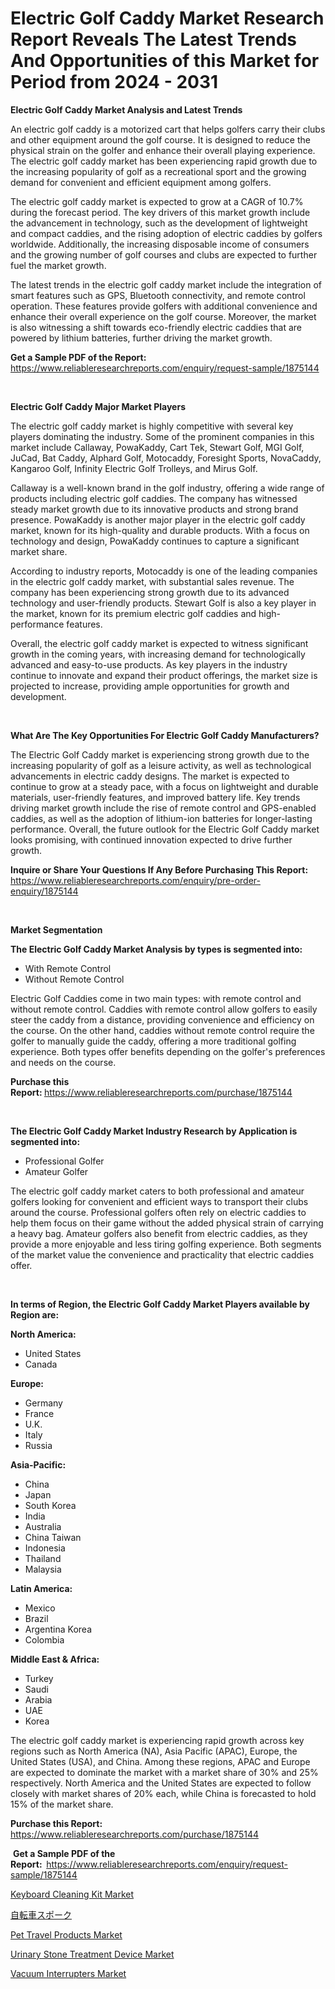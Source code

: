 <p><h1>Electric Golf Caddy Market Research Report Reveals The Latest Trends And Opportunities of this Market for Period from 2024 - 2031</h1></p><p><strong>Electric Golf Caddy Market Analysis and Latest Trends</strong></p>
<p><p>An electric golf caddy is a motorized cart that helps golfers carry their clubs and other equipment around the golf course. It is designed to reduce the physical strain on the golfer and enhance their overall playing experience. The electric golf caddy market has been experiencing rapid growth due to the increasing popularity of golf as a recreational sport and the growing demand for convenient and efficient equipment among golfers.</p><p>The electric golf caddy market is expected to grow at a CAGR of 10.7% during the forecast period. The key drivers of this market growth include the advancement in technology, such as the development of lightweight and compact caddies, and the rising adoption of electric caddies by golfers worldwide. Additionally, the increasing disposable income of consumers and the growing number of golf courses and clubs are expected to further fuel the market growth.</p><p>The latest trends in the electric golf caddy market include the integration of smart features such as GPS, Bluetooth connectivity, and remote control operation. These features provide golfers with additional convenience and enhance their overall experience on the golf course. Moreover, the market is also witnessing a shift towards eco-friendly electric caddies that are powered by lithium batteries, further driving the market growth.</p></p>
<p><strong>Get a Sample PDF of the Report:&nbsp;</strong> <a href="https://www.reliableresearchreports.com/enquiry/request-sample/1875144">https://www.reliableresearchreports.com/enquiry/request-sample/1875144</a></p>
<p>&nbsp;</p>
<p><strong>Electric Golf Caddy Major Market Players</strong></p>
<p><p>The electric golf caddy market is highly competitive with several key players dominating the industry. Some of the prominent companies in this market include Callaway, PowaKaddy, Cart Tek, Stewart Golf, MGI Golf, JuCad, Bat Caddy, Alphard Golf, Motocaddy, Foresight Sports, NovaCaddy, Kangaroo Golf, Infinity Electric Golf Trolleys, and Mirus Golf.</p><p>Callaway is a well-known brand in the golf industry, offering a wide range of products including electric golf caddies. The company has witnessed steady market growth due to its innovative products and strong brand presence. PowaKaddy is another major player in the electric golf caddy market, known for its high-quality and durable products. With a focus on technology and design, PowaKaddy continues to capture a significant market share.</p><p>According to industry reports, Motocaddy is one of the leading companies in the electric golf caddy market, with substantial sales revenue. The company has been experiencing strong growth due to its advanced technology and user-friendly products. Stewart Golf is also a key player in the market, known for its premium electric golf caddies and high-performance features.</p><p>Overall, the electric golf caddy market is expected to witness significant growth in the coming years, with increasing demand for technologically advanced and easy-to-use products. As key players in the industry continue to innovate and expand their product offerings, the market size is projected to increase, providing ample opportunities for growth and development.</p></p>
<p>&nbsp;</p>
<p><strong>What Are The Key Opportunities For Electric Golf Caddy Manufacturers?</strong></p>
<p><p>The Electric Golf Caddy market is experiencing strong growth due to the increasing popularity of golf as a leisure activity, as well as technological advancements in electric caddy designs. The market is expected to continue to grow at a steady pace, with a focus on lightweight and durable materials, user-friendly features, and improved battery life. Key trends driving market growth include the rise of remote control and GPS-enabled caddies, as well as the adoption of lithium-ion batteries for longer-lasting performance. Overall, the future outlook for the Electric Golf Caddy market looks promising, with continued innovation expected to drive further growth.</p></p>
<p><strong>Inquire or Share Your Questions If Any Before Purchasing This Report:</strong> <a href="https://www.reliableresearchreports.com/enquiry/pre-order-enquiry/1875144">https://www.reliableresearchreports.com/enquiry/pre-order-enquiry/1875144</a></p>
<p>&nbsp;</p>
<p><strong>Market Segmentation</strong></p>
<p><strong>The Electric Golf Caddy Market Analysis by types is segmented into:</strong></p>
<p><ul><li>With Remote Control</li><li>Without Remote Control</li></ul></p>
<p><p>Electric Golf Caddies come in two main types: with remote control and without remote control. Caddies with remote control allow golfers to easily steer the caddy from a distance, providing convenience and efficiency on the course. On the other hand, caddies without remote control require the golfer to manually guide the caddy, offering a more traditional golfing experience. Both types offer benefits depending on the golfer's preferences and needs on the course.</p></p>
<p><strong>Purchase this Report:&nbsp;</strong><a href="https://www.reliableresearchreports.com/purchase/1875144">https://www.reliableresearchreports.com/purchase/1875144</a></p>
<p>&nbsp;</p>
<p><strong>The Electric Golf Caddy Market Industry Research by Application is segmented into:</strong></p>
<p><ul><li>Professional Golfer</li><li>Amateur Golfer</li></ul></p>
<p><p>The electric golf caddy market caters to both professional and amateur golfers looking for convenient and efficient ways to transport their clubs around the course. Professional golfers often rely on electric caddies to help them focus on their game without the added physical strain of carrying a heavy bag. Amateur golfers also benefit from electric caddies, as they provide a more enjoyable and less tiring golfing experience. Both segments of the market value the convenience and practicality that electric caddies offer.</p></p>
<p>&nbsp;</p>
<p><strong>In terms of Region, the Electric Golf Caddy Market Players available by Region are:</strong></p>
<p>
    <p> <strong> North America: </strong>
        <ul>
            <li>United States</li>
            <li>Canada</li>
        </ul>
        </p> 
    <p> <strong> Europe: </strong>
        <ul>
            <li>Germany</li>
            <li>France</li>
            <li>U.K.</li>
            <li>Italy</li>
            <li>Russia</li>
        </ul>
        </p> 
    <p> <strong> Asia-Pacific: </strong>
        <ul>
            <li>China</li>
            <li>Japan</li>
            <li>South Korea</li>
            <li>India</li>
            <li>Australia</li>
            <li>China Taiwan</li>
            <li>Indonesia</li>
            <li>Thailand</li>
            <li>Malaysia</li>
        </ul>
        </p> 
    <p> <strong> Latin America: </strong>
        <ul>
            <li>Mexico</li>
            <li>Brazil</li>
            <li>Argentina Korea</li>
            <li>Colombia</li>
        </ul>
        </p> 
    <p> <strong> Middle East & Africa: </strong>
        <ul>
            <li>Turkey</li>
            <li>Saudi</li>
            <li>Arabia</li>
            <li>UAE</li>
            <li>Korea</li>
        </ul>
    </p>
    </p>
<p><p>The electric golf caddy market is experiencing rapid growth across key regions such as North America (NA), Asia Pacific (APAC), Europe, the United States (USA), and China. Among these regions, APAC and Europe are expected to dominate the market with a market share of 30% and 25% respectively. North America and the United States are expected to follow closely with market shares of 20% each, while China is forecasted to hold 15% of the market share.</p></p>
<p><strong>Purchase this Report: </strong><a href="https://www.reliableresearchreports.com/purchase/1875144">https://www.reliableresearchreports.com/purchase/1875144</a></p>
<p>&nbsp;<strong>Get a Sample PDF of the Report:&nbsp;&nbsp;</strong><a href="https://www.reliableresearchreports.com/enquiry/request-sample/1875144">https://www.reliableresearchreports.com/enquiry/request-sample/1875144</a></p>
<p><strong></strong></p>
<p><p><a href="https://github.com/dimitrishawkinswaynenp91rgz/Market-Research-Report-List-1/blob/main/keyboard-cleaning-kit-market.md">Keyboard Cleaning Kit Market</a></p><p><a href="https://github.com/one-cool-chick/Market-Research-Report-List-1/blob/main/43239816553.md">自転車スポーク</a></p><p><a href="https://github.com/danielneavesallisons03mba/Market-Research-Report-List-1/blob/main/pet-travel-products-market.md">Pet Travel Products Market</a></p><p><a href="https://issuu.com/reportprime-2/docs/urinary-stone-treatment-device-market-size-2030.pp">Urinary Stone Treatment Device Market</a></p><p><a href="https://issuu.com/reportprime-2/docs/vacuum-interrupters-market-size-2030.pptx">Vacuum Interrupters Market</a></p></p>